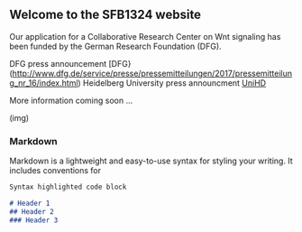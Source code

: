 ## Welcome to the SFB1324 website

Our application for a Collaborative Research Center on Wnt signaling has been funded by the German Research Foundation (DFG).

DFG press announcement [DFG}(http://www.dfg.de/service/presse/pressemitteilungen/2017/pressemitteilung_nr_16/index.html)
Heidelberg University press announcment [UniHD](http://www.uni-heidelberg.de/presse/news2017/pm20170526_new-collaborative-research-center-on-a-fundamental-signaling-pathway-in-development-and-disease.html)

More information coming soon ...
  
(img)

### Markdown

Markdown is a lightweight and easy-to-use syntax for styling your writing. It includes conventions for

```markdown
Syntax highlighted code block

# Header 1
## Header 2
### Header 3


